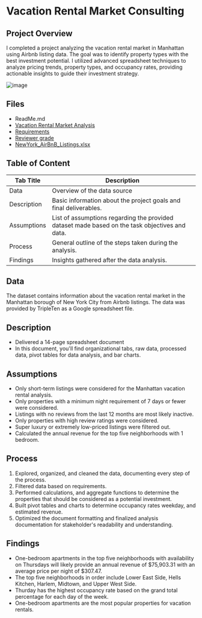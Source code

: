 # Vacation Rental Market Consulting

## Project Overview
I completed a project analyzing the vacation rental market in Manhattan using Airbnb listing data. The goal was to identify property types with the best investment potential. I utilized advanced spreadsheet techniques to analyze pricing trends, property types, and occupancy rates, providing actionable insights to guide their investment strategy.   
 
![image](https://github.com/user-attachments/assets/d2772a48-bbff-4acf-81c8-8915315c30d0)


 ## Files  
- ReadMe.md   
- <a href='https://docs.google.com/spreadsheets/d/1JtMe2x7qr-eZiJfRVHrfxedo8BCluoGDFj4jsdc80lI/edit?usp=sharing'><u>Vacation Rental Market Analysis</u></a>     
- <a href='https://github.com/LidiaRJ/Data_Projects_TripleTen/blob/main/Vacation%20Rental%20Market%20Analysis/Requirements.md'><u>Requirements</u></a>    
- <a href='https://github.com/LidiaRJ/Data_Projects_TripleTen/blob/main/Vacation%20Rental%20Market%20Analysis/Reviewer%20grading%20.png'><u>Reviewer grade</u></a>  
- <a href='https://docs.google.com/spreadsheets/d/1hDhvD2rLWqTIpC-VM7UiGY5KNV7zBgNqXSTKkg4frL4/edit#gid=1221840239' target=_blank><u> NewYork_AirBnB_Listings.xlsx</u></a>   


## Table of Content
| Tab Title| Description | 
| -------- | ------------|
| Data | Overview of the data source |
| Description | Basic information about the project goals and final deliverables. |
| Assumptions | List of assumptions regarding the provided dataset made based on the task objectives and data. |
| Process | General outline of the steps taken during the analysis. |
| Findings | Insights gathered after the data analysis. |

## Data
The dataset contains information about the vacation rental market in the Manhattan borough of New York City from Airbnb listings. The data was provided by TripleTen as a Google spreadsheet file. 

## Description
- Delivered a 14-page spreadsheet document
- In this document, you'll find organizational tabs, raw data, processed data, pivot tables for data analysis, and bar charts. 

## Assumptions 
- Only short-term listings were considered for the Manhattan vacation rental analysis. 
- Only properties with a minimum night requirement of 7 days or fewer were considered. 
- Listings with no reviews from the last 12 months are most likely inactive. 
- Only properties with high review ratings were considered. 
- Super luxury or extremely low-priced listings were filtered out. 
- Calculated the annual revenue for the top five neighborhoods with 1 bedroom. 

## Process
1. Explored, organized, and cleaned the data, documenting every step of the process.
2. Filtered data based on requirements. 
3. Performed calculations, and aggregate functions to determine the properties that should be considered as a potential investment. 
4. Built pivot tables and charts to determine occupancy rates weekday, and estimated revenue. 
5. Optimized the document formatting and finalized analysis documentation for stakeholder's readability and understanding. 

## Findings 
- One-bedroom apartments in the top five neighborhoods with availability on Thursdays will likely provide an annual revenue of $75,903.31 with an average price per night of $307.47. 
- The top five neighborhoods in order include Lower East Side, Hells Kitchen, Harlem, Midtown, and Upper West Side. 
- Thurday has the highest occupancy rate based on the grand total percentage for each day of the week. 
- One-bedroom apartments are the most popular properties for vacation rentals. 
